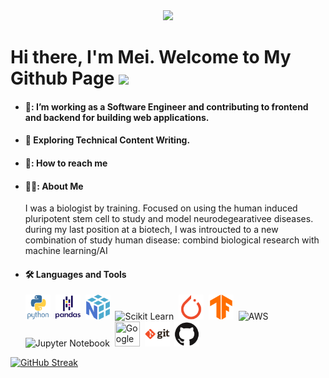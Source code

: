 <div id="header" align="center">
  <img src="https://media.giphy.com/media/q6RoNkLlFNjaw/giphy.gif" width="100"/>
</div>

<h1>
  Hi there, I'm Mei. Welcome to My Github Page 
  <img src="https://media.giphy.com/media/hvRJCLFzcasrR4ia7z/giphy.gif" width="30px"/>
</h1> 

- #### 🦾: I’m working as a Software Engineer and contributing to frontend and backend for building web applications.

- #### :seedling: Exploring Technical Content Writing.

- #### 📧: How to reach me

- #### 👩‍💻: About Me
    I was a biologist by training. Focused on using the human induced pluripotent stem cell to study and model neurodegearativee diseases. during my last position at a biotech, I was introucted to a new combination of study human disease: combind biological research with machine learning/AI

- #### :hammer_and_wrench: Languages and Tools
  <div>
   <img src="https://github.com/devicons/devicon/blob/master/icons/python/python-original-wordmark.svg" title="Python" alt="Python" width="40" height="40"/>&nbsp;
    <img src="https://github.com/devicons/devicon/blob/master/icons/pandas/pandas-original-wordmark.svg" title="Pandas" alt="Pandas" width="40" height="40"/>&nbsp;
    <img src="https://github.com/devicons/devicon/blob/master/icons/numpy/numpy-original.svg" title="Numpy" alt="Numpy" width="40" height="40"/>&nbsp;
     <img src="https://upload.wikimedia.org/wikipedia/commons/0/05/Scikit_learn_logo_small.svg" title="Scikit Learn" alt="Scikit Learn" width="40" height="40"/>&nbsp;
    <img src="https://github.com/devicons/devicon/blob/master/icons/pytorch/pytorch-original.svg" title="Pytroch" alt="Pytroch" width="40" height="40"/>&nbsp;
    <img src=https://github.com/devicons/devicon/blob/master/icons/tensorflow/tensorflow-original.svg title="TensorFlow" alt="TensorFlow" width="40" height="40"/>&nbsp;
    <img src="https://upload.wikimedia.org/wikipedia/commons/9/93/Amazon_Web_Services_Logo.svg" title="AWS" alt="AWS" width="40" height="40"/>&nbsp;
    <img src="https://upload.wikimedia.org/wikipedia/commons/3/38/Jupyter_logo.svg" title="Jupyter Notebook" alt="Jupyter Notebook" width="40" height="40"/>&nbsp;
     <img src="https://upload.wikimedia.org/wikipedia/commons/d/d0/Google_Colaboratory_SVG_Logo.svg" title="Google Collab" **alt="Google Collab" width="40" height="40"/>&nbsp;
   <img src="https://github.com/devicons/devicon/blob/master/icons/git/git-original-wordmark.svg" title="Git" **alt="Git" width="40" height="40"/>&nbsp;
    <img src="https://github.com/devicons/devicon/blob/master/icons/github/github-original.svg" title="Github" alt="Github" width="40" height="40"/>
 </div>




[![GitHub Streak](http://github-readme-streak-stats.herokuapp.com?user=meiliangpan&theme=dark&background=000000)](https://git.io/streak-stats)

